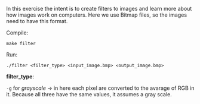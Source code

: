 In this exercise the intent is to create filters to images and learn more about how images work on computers. Here we use Bitmap files, so the images need to have this format.

Compile:

`make filter`

Run:

`./filter <filter_type> <input_image.bmp> <output_image.bmp>`

__filter_type__:

`-g` for *grayscale* -> in here each pixel are converted to the avarage of RGB in it. Because all three have the same values, it assumes a gray scale.